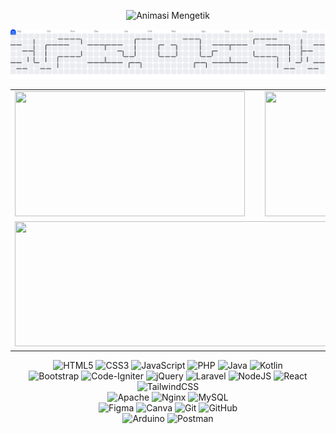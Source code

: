 <p align="center">
  <img src="https://readme-typing-svg.herokuapp.com?font=Fira+Code&size=28&pause=1000&color=0A900F&center=true&vCenter=true&width=600&lines=Selamat+Datang+di+Profil+Saya+👋;Let's+Code+🚀" alt="Animasi Mengetik" />
</p>

<div align="center">

<picture>
  <source media="(prefers-color-scheme: dark)" srcset="https://raw.githubusercontent.com/ReykaMR/ReykaMR/output/pacman-contribution-graph-dark.svg">
  <source media="(prefers-color-scheme: light)" srcset="https://raw.githubusercontent.com/ReykaMR/ReykaMR/output/pacman-contribution-graph.svg">
  <img alt="pacman contribution graph" src="https://raw.githubusercontent.com/ReykaMR/ReykaMR/output/pacman-contribution-graph.svg">
</picture>

<table>
  <tr>
    <td>
      <img src="https://github-readme-stats.vercel.app/api?username=ReykaMR&theme=neon&hide_border=false&include_all_commits=false&count_private=false" width="368" height="200"/>
    </td>
    <td>
      <img src="https://nirzak-streak-stats.vercel.app/?user=ReykaMR&theme=neon&hide_border=false" width="400" height="200"/>
    </td>
  </tr>
  <tr>
    <td colspan="2" align="center">
      <img src="https://github-readme-stats.vercel.app/api/top-langs/?username=ReykaMR&theme=neon&hide_border=false&include_all_commits=false&count_private=false&layout=compact" width="820" height="200"/>
    </td>
  </tr>
</table>

![HTML5](https://img.shields.io/badge/html5-%23E34F26.svg?style=for-the-badge&logo=html5&logoColor=white) 
![CSS3](https://img.shields.io/badge/css3-%231572B6.svg?style=for-the-badge&logo=css3&logoColor=white) 
![JavaScript](https://img.shields.io/badge/javascript-%23323330.svg?style=for-the-badge&logo=javascript&logoColor=%23F7DF1E) 
![PHP](https://img.shields.io/badge/php-%23777BB4.svg?style=for-the-badge&logo=php&logoColor=white) 
![Java](https://img.shields.io/badge/java-%23ED8B00.svg?style=for-the-badge&logo=openjdk&logoColor=white) 
![Kotlin](https://img.shields.io/badge/kotlin-%237F52FF.svg?style=for-the-badge&logo=kotlin&logoColor=white)  
![Bootstrap](https://img.shields.io/badge/bootstrap-%238511FA.svg?style=for-the-badge&logo=bootstrap&logoColor=white) 
![Code-Igniter](https://img.shields.io/badge/CodeIgniter-%23EF4223.svg?style=for-the-badge&logo=codeIgniter&logoColor=white) 
![jQuery](https://img.shields.io/badge/jquery-%230769AD.svg?style=for-the-badge&logo=jquery&logoColor=white) 
![Laravel](https://img.shields.io/badge/laravel-%23FF2D20.svg?style=for-the-badge&logo=laravel&logoColor=white) 
![NodeJS](https://img.shields.io/badge/node.js-6DA55F?style=for-the-badge&logo=node.js&logoColor=white) 
![React](https://img.shields.io/badge/react-%2320232a.svg?style=for-the-badge&logo=react&logoColor=%2361DAFB) 
![TailwindCSS](https://img.shields.io/badge/tailwindcss-%2338B2AC.svg?style=for-the-badge&logo=tailwind-css&logoColor=white)  
![Apache](https://img.shields.io/badge/apache-%23D42029.svg?style=for-the-badge&logo=apache&logoColor=white) 
![Nginx](https://img.shields.io/badge/nginx-%23009639.svg?style=for-the-badge&logo=nginx&logoColor=white) 
![MySQL](https://img.shields.io/badge/mysql-4479A1.svg?style=for-the-badge&logo=mysql&logoColor=white)  
![Figma](https://img.shields.io/badge/figma-%23F24E1E.svg?style=for-the-badge&logo=figma&logoColor=white) 
![Canva](https://img.shields.io/badge/Canva-%2300C4CC.svg?style=for-the-badge&logo=Canva&logoColor=white) 
![Git](https://img.shields.io/badge/git-%23F05033.svg?style=for-the-badge&logo=git&logoColor=white) 
![GitHub](https://img.shields.io/badge/github-%23121011.svg?style=for-the-badge&logo=github&logoColor=white)  
![Arduino](https://img.shields.io/badge/-Arduino-00979D?style=for-the-badge&logo=Arduino&logoColor=white) 
![Postman](https://img.shields.io/badge/Postman-FF6C37?style=for-the-badge&logo=postman&logoColor=white) 

</div>
